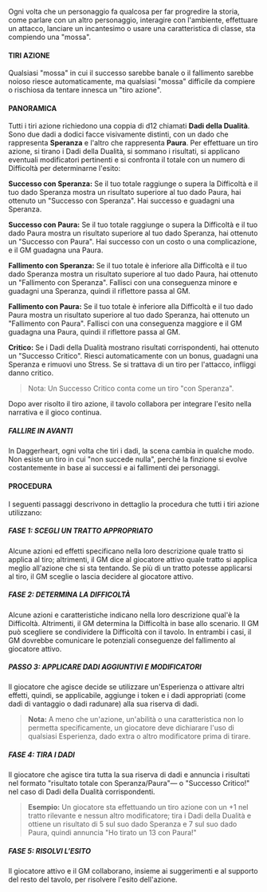 Ogni volta che un personaggio fa qualcosa per far progredire la storia, come parlare con un altro personaggio, interagire con l'ambiente, effettuare un attacco, lanciare un incantesimo o usare una caratteristica di classe, sta compiendo una "mossa".

#### TIRI AZIONE
Qualsiasi "mossa" in cui il successo sarebbe banale o il fallimento sarebbe noioso riesce automaticamente, ma qualsiasi "mossa" difficile da compiere o rischiosa da tentare innesca un "tiro azione".

#### PANORAMICA
Tutti i tiri azione richiedono una coppia di d12 chiamati **Dadi della Dualità**. Sono due dadi a dodici facce visivamente distinti, con un dado che rappresenta **Speranza** e l'altro che rappresenta **Paura**. Per effettuare un tiro azione, si tirano i Dadi della Dualità, si sommano i risultati, si applicano eventuali modificatori pertinenti e si confronta il totale con un numero di Difficoltà per determinarne l'esito:

**Successo con Speranza:** Se il tuo totale raggiunge o supera la Difficoltà e il tuo dado Speranza mostra un risultato superiore al tuo dado Paura, hai ottenuto un "Successo con Speranza". Hai successo e guadagni una Speranza.

**Successo con Paura:** Se il tuo totale raggiunge o supera la Difficoltà e il tuo dado Paura mostra un risultato superiore al tuo dado Speranza, hai ottenuto un "Successo con Paura". Hai successo con un costo o una complicazione, e il GM guadagna una Paura.

**Fallimento con Speranza:** Se il tuo totale è inferiore alla Difficoltà e il tuo dado Speranza mostra un risultato superiore al tuo dado Paura, hai ottenuto un "Fallimento con Speranza". Fallisci con una conseguenza minore e guadagni una Speranza, quindi il riflettore passa al GM.

**Fallimento con Paura:** Se il tuo totale è inferiore alla Difficoltà e il tuo dado Paura mostra un risultato superiore al tuo dado Speranza, hai ottenuto un "Fallimento con Paura". Fallisci con una conseguenza maggiore e il GM guadagna una Paura, quindi il riflettore passa al GM.

**Critico:** Se i Dadi della Dualità mostrano risultati corrispondenti, hai ottenuto un "Successo Critico". Riesci automaticamente con un bonus, guadagni una Speranza e rimuovi uno Stress. Se si trattava di un tiro per l'attacco, infliggi danno critico.  

> Nota: Un Successo Critico conta come un tiro "con Speranza".  

Dopo aver risolto il tiro azione, il tavolo collabora per integrare l'esito nella narrativa e il gioco continua.

##### FALLIRE IN AVANTI
In Daggerheart, ogni volta che tiri i dadi, la scena cambia in qualche modo. Non esiste un tiro in cui "non succede nulla", perché la finzione si evolve costantemente in base ai successi e ai fallimenti dei personaggi.

#### PROCEDURA
I seguenti passaggi descrivono in dettaglio la procedura che tutti  i tiri azione utilizzano:

##### FASE 1: SCEGLI UN TRATTO APPROPRIATO
Alcune azioni ed effetti specificano nella loro descrizione quale tratto si applica al tiro; altrimenti, il GM dice al giocatore attivo quale tratto si applica meglio all'azione che si sta tentando. Se più di un tratto potesse applicarsi al tiro, il GM sceglie o lascia decidere al giocatore attivo.

##### FASE 2: DETERMINA LA DIFFICOLTÀ
Alcune azioni e caratteristiche indicano nella loro descrizione qual'è la Difficoltà. Altrimenti, il GM determina la Difficoltà in base allo scenario. Il GM può scegliere se condividere la Difficoltà con il tavolo. In entrambi i casi, il GM dovrebbe comunicare le potenziali conseguenze del fallimento al giocatore attivo.

##### PASSO 3: APPLICARE DADI AGGIUNTIVI E MODIFICATORI
Il giocatore che agisce decide se utilizzare un'Esperienza o attivare altri effetti, quindi, se applicabile, aggiunge i token e i dadi appropriati (come dadi di vantaggio o dadi radunare) alla sua riserva di dadi.  

> **Nota:** A meno che un'azione, un'abilità o una caratteristica non lo permetta specificamente, un giocatore deve dichiarare l'uso di qualsiasi Esperienza, dado extra o altro modificatore prima di tirare.

##### FASE 4: TIRA I DADI
Il giocatore che agisce tira tutta la sua riserva di dadi e annuncia i risultati nel formato "risultato totale con Speranza/Paura"— o "Successo Critico!" nel caso di Dadi della Dualità corrispondenti.

> **Esempio:** Un giocatore sta effettuando un tiro azione con un +1 nel tratto rilevante e nessun altro modificatore; tira i Dadi della Dualità e ottiene un risultato di 5 sul suo dado Speranza  e 7 sul suo dado Paura, quindi annuncia "Ho tirato un 13 con Paura!"

##### FASE 5: RISOLVI L’ESITO
Il giocatore attivo e il GM collaborano, insieme ai suggerimenti e al supporto del resto del tavolo, per risolvere l'esito dell'azione.